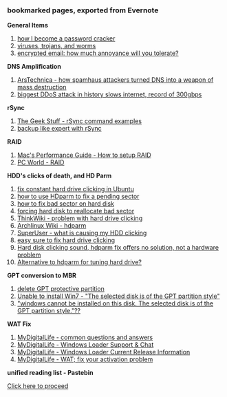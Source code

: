 ### bookmarked pages, exported from Evernote

**General Items**

1. [how I become a password cracker](http://arstechnica.com/security/2013/03/how-i-became-a-password-cracker/)
2. [viruses, trojans, and worms](http://arstechnica.com/security/2013/02/viruses-trojans-and-worms-oh-my-the-basics-on-malware/)
3. [encrypted email: how much annoyance will you tolerate?](http://arstechnica.com/security/2013/06/encrypted-e-mail-how-much-annoyance-will-you-tolerate-to-keep-the-nsa-away/)

**DNS Amplification**

1. [ArsTechnica - how spamhaus attackers turned DNS into a weapon of mass destruction](http://arstechnica.com/information-technology/2013/03/how-spamhaus-attackers-turned-dns-into-a-weapon-of-mass-destruction/)
2. [biggest DDoS attack in history slows internet, record of 300gbps](http://blogs.computerworld.com/cybercrime-and-hacking/21967/biggest-ddos-attack-history-slows-internet-breaks-record-300-gbps)

**rSync**

1. [The Geek Stuff - rSync command examples](http://www.thegeekstuff.com/2010/09/rsync-command-examples/)
2. [backup like expert with rSync](https://www.linux.com/news/enterprise/storage/8200-back-up-like-an-expert-with-rsync)

**RAID**

1. [Mac's Performance Guide - How to setup RAID](http://macperformanceguide.com/Storage-HowToSetupRAID.html)
2. [PC World - RAID](http://www.pcworld.com/article/132877/RAID.html)

**HDD's clicks of death, and HD Parm**

1. [fix constant hard drive clicking in Ubuntu](http://www.computercorrect.com/2011/operating-systems/linux/ubuntu/fix-for-constant-hard-drive-clicking-in-ubuntu/)
2. [how to use HDparm to fix a pending sector](http://serverfault.com/questions/461203/how-to-use-hdparm-to-fix-a-pending-sector)
3. [how to fix bad sector on hard disk](http://ysuworld.blogspot.com/2009/08/how-to-fix-bad-sectors-on-hard-disk.html)
4. [forcing hard disk to reallocate bad sector](http://www.sjvs.nl/forcing-a-hard-disk-to-reallocate-bad-sectors/)
5. [ThinkWiki - problem with hard drive clicking](http://www.thinkwiki.org/wiki/Problem_with_hard_drive_clicking)
6. [Archlinux Wiki - hdparm](https://wiki.archlinux.org/index.php/Hdparm)
7. [SuperUser - what is causing my HDD clicking](http://superuser.com/questions/221129/what-is-causing-my-hdd-clicking)
8. [easy sure to fix hard drive clicking](http://mizzchievous.blogspot.com/2011/09/easy-sure-fix-to-hard-drive-clicking.html)
9. [Hard disk clicking sound, hdparm fix offers no solution, not a hardware problem](http://ubuntuforums.org/showthread.php?t=2054426)
10. [Alternative to hdparm for tuning hard drive?](http://ubuntuforums.org/showthread.php?t=1798469)

**GPT conversion to MBR**

1. [delete GPT protective partition](http://blog.paulgu.com/windows/delete-gpt-protective-partition/)
2. [Unable to install Win7 - "The selected disk is of the GPT partition style"](http://ubuntuforums.org/showthread.php?t=2147421)
3. ["windows cannot be installed on this disk. The selected disk is of the GPT partition style."??](http://answers.microsoft.com/en-us/windows/forum/windows_7-windows_install/windows-cannot-be-installed-on-this-disk-the/8fa72a3e-10c5-47da-a040-1e0db62af309)

**WAT Fix**

1. [MyDigitalLife - common questions and answers](http://forums.mydigitallife.info/threads/24900-Common-questions-and-answers)
2. [MyDigitalLife - Windows Loader Support & Chat](http://forums.mydigitallife.info/threads/24902-Windows-Loader-Support-and-chat)
3. [MyDigitalLife - Windows Loader Current Release Information](http://forums.mydigitallife.info/threads/24901-Windows-Loader-Current-release-information)
4. [MyDigitalLife - WAT; fix your activation problem](http://forums.mydigitallife.info/threads/26994-WAT-Fix-Fix-your-activation-problems)

**unified reading list - Pastebin**

[Click here to proceed](http://pastebin.com/akTad3Nz)

